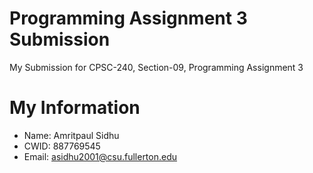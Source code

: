 # Programming Assignment 3 Submission

My Submission for CPSC-240, Section-09, Programming Assignment 3

# My Information

* Name: Amritpaul Sidhu
* CWID: 887769545
* Email: asidhu2001@csu.fullerton.edu
